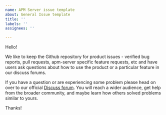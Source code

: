 ```yaml
---
name: APM Server issue template
about: General Issue template
title: ''
labels: ''
assignees: ''

---
```


Hello!

We like to keep the Github repository for product issues - verified bug reports, pull requests, apm-server specific feature requests, etc and have users ask questions about how to use the product or a particular feature in our discuss forums.

If you have a question or are experiencing some problem please head on over to our official [Discuss forum](https://discuss.elastic.co/c/apm). You will reach a wider audience, get help from the broader community, and maybe learn how others solved problems similar to yours.


Thanks!
